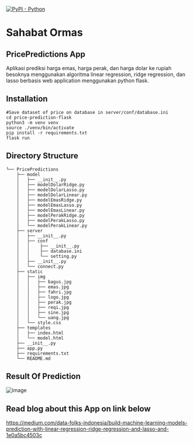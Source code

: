 [![PyPI - Python](https://img.shields.io/pypi/pyversions/iconsdk?logo=pypi)](https://pypi.org/project/iconsdk)

# Sahabat Ormas
## PricePredictions App
Aplikasi prediksi harga emas, harga perak, dan harga dolar ke rupiah besoknya menggunakan algoritma linear regression, ridge regression, dan lasso berbasis web application menggunakan python flask.

## Installation
```
#Save dataset of price on database in server/conf/database.ini
cd price-prediction-flask
python3 -m venv venv  
source ./venv/bin/activate
pip install -r requirements.txt  
flask run
```

## Directory Structure
```text
└── PricePredictions
    ├── model
    │   ├── __init__.py
    │   ├── modelDolarRidge.py
    │   ├── modelDolarLasso.py
    │   ├── modelDolarLinear.py
    │   ├── modelEmasRidge.py
    │   ├── modelEmasLasso.py
    │   ├── modelEmasLinear.py
    │   ├── modelPerakRidge.py
    │   ├── modelPerakLasso.py 
    │   └── modelPerakLinear.py   
    ├── server
    │   ├── __init__.py
    │   ├── conf
    │   │    ├── __init__.py
    │   │    ├── database.ini
    │   │    └── setting.py
    │   ├── __init__.py
    │   └── connect.py
    ├── static
    │   ├── img
    │   │   ├── bagus.jpg
    │   │   ├── emas.jpg
    │   │   ├── fahri.jpg
    │   │   ├── logo.jpg
    │   │   ├── perak.jpg
    │   │   ├── reqi.jpg
    │   │   ├── sine.jpg
    │   │   └── uang.jpg
    │   └── style.css
    ├── templates
    │   ├── index.html
    │   └── model.html
    ├── __init__.py
    ├── app.py
    ├── requirements.txt
    └── README.md
```

## Result Of Prediction
![image](https://user-images.githubusercontent.com/69528812/188315392-de93820a-4dde-485d-9c22-85118d6a3d6f.png)

## Read blog about this App on link below
https://medium.com/data-folks-indonesia/build-machine-learning-models-prediction-with-linear-regression-ridge-regression-and-lasso-and-1e0a5bc4503c



